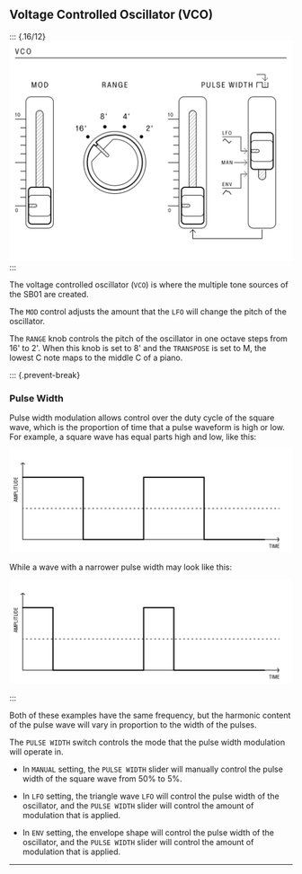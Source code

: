 ## Voltage Controlled Oscillator (VCO)

<article>

::: {.16/12}
![FIGURE 1.4](assets/sb01-vco-bw.svg)
:::

The voltage controlled oscillator (`VCO`) is where the multiple tone sources of the SB01 are created.

The `MOD` control adjusts the amount that the `LFO` will change the pitch of the oscillator.

The `RANGE` knob controls the pitch of the oscillator in one octave steps from 16' to 2'. When this knob is set to 8' and the `TRANSPOSE` is set to M, the lowest C note maps to the middle C of a piano.

::: {.prevent-break}
### Pulse Width

Pulse width modulation allows control over the duty cycle of the square wave, which is the proportion of time that a pulse waveform is high or low.  
For example, a square wave has equal parts high and low, like this:

<div class="w2/3">

![FIGURE 1.5](assets/pulse-width-1.svg)

</div>

While a wave with a narrower pulse width may look like this:

<div class="w2/3">

![FIGURE 1.6](assets/pulse-width-2.svg)

</div>
:::

Both of these examples have the same frequency, but the harmonic content of the pulse wave will vary in proportion to the width of the pulses.

The `PULSE WIDTH` switch controls the mode that the pulse width modulation will operate in.

- In `MANUAL` setting, the `PULSE WIDTH` slider will manually control the pulse width of the square wave from 50% to 5%.

- In `LFO` setting, the triangle wave `LFO` will control the pulse width of the oscillator, and the `PULSE WIDTH` slider will control the amount of modulation that is applied.

- In `ENV` setting, the envelope shape will control the pulse width of the oscillator, and the `PULSE WIDTH` slider will control the amount of modulation that is applied.

</article>

---
